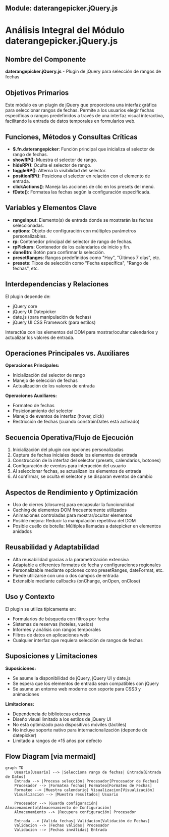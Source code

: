 ## Module: daterangepicker.jQuery.js

# Análisis Integral del Módulo daterangepicker.jQuery.js

## Nombre del Componente
**daterangepicker.jQuery.js** - Plugin de jQuery para selección de rangos de fechas

## Objetivos Primarios
Este módulo es un plugin de jQuery que proporciona una interfaz gráfica para seleccionar rangos de fechas. Permite a los usuarios elegir fechas específicas o rangos predefinidos a través de una interfaz visual interactiva, facilitando la entrada de datos temporales en formularios web.

## Funciones, Métodos y Consultas Críticas
- **$.fn.daterangepicker**: Función principal que inicializa el selector de rango de fechas.
- **showRP()**: Muestra el selector de rango.
- **hideRP()**: Oculta el selector de rango.
- **toggleRP()**: Alterna la visibilidad del selector.
- **positionRP()**: Posiciona el selector en relación con el elemento de entrada.
- **clickActions()**: Maneja las acciones de clic en los presets del menú.
- **fDate()**: Formatea las fechas según la configuración especificada.

## Variables y Elementos Clave
- **rangeInput**: Elemento(s) de entrada donde se mostrarán las fechas seleccionadas.
- **options**: Objeto de configuración con múltiples parámetros personalizables.
- **rp**: Contenedor principal del selector de rango de fechas.
- **rpPickers**: Contenedor de los calendarios de inicio y fin.
- **doneBtn**: Botón para confirmar la selección.
- **presetRanges**: Rangos predefinidos como "Hoy", "Últimos 7 días", etc.
- **presets**: Tipos de selección como "Fecha específica", "Rango de fechas", etc.

## Interdependencias y Relaciones
El plugin depende de:
- jQuery core
- jQuery UI Datepicker
- date.js (para manipulación de fechas)
- jQuery UI CSS Framework (para estilos)

Interactúa con los elementos del DOM para mostrar/ocultar calendarios y actualizar los valores de entrada.

## Operaciones Principales vs. Auxiliares
**Operaciones Principales:**
- Inicialización del selector de rango
- Manejo de selección de fechas
- Actualización de los valores de entrada

**Operaciones Auxiliares:**
- Formateo de fechas
- Posicionamiento del selector
- Manejo de eventos de interfaz (hover, click)
- Restricción de fechas (cuando constrainDates está activado)

## Secuencia Operativa/Flujo de Ejecución
1. Inicialización del plugin con opciones personalizadas
2. Captura de fechas iniciales desde los elementos de entrada
3. Construcción de la interfaz del selector (presets, calendarios, botones)
4. Configuración de eventos para interacción del usuario
5. Al seleccionar fechas, se actualizan los elementos de entrada
6. Al confirmar, se oculta el selector y se disparan eventos de cambio

## Aspectos de Rendimiento y Optimización
- Uso de cierres (closures) para encapsular la funcionalidad
- Caching de elementos DOM frecuentemente utilizados
- Animaciones controladas para mostrar/ocultar elementos
- Posible mejora: Reducir la manipulación repetitiva del DOM
- Posible cuello de botella: Múltiples llamadas a datepicker en elementos anidados

## Reusabilidad y Adaptabilidad
- Alta reusabilidad gracias a la parametrización extensiva
- Adaptable a diferentes formatos de fecha y configuraciones regionales
- Personalizable mediante opciones como presetRanges, dateFormat, etc.
- Puede utilizarse con uno o dos campos de entrada
- Extensible mediante callbacks (onChange, onOpen, onClose)

## Uso y Contexto
El plugin se utiliza típicamente en:
- Formularios de búsqueda con filtros por fecha
- Sistemas de reservas (hoteles, vuelos)
- Informes y análisis con rangos temporales
- Filtros de datos en aplicaciones web
- Cualquier interfaz que requiera selección de rangos de fechas

## Suposiciones y Limitaciones
**Suposiciones:**
- Se asume la disponibilidad de jQuery, jQuery UI y date.js
- Se espera que los elementos de entrada sean compatibles con jQuery
- Se asume un entorno web moderno con soporte para CSS3 y animaciones

**Limitaciones:**
- Dependencia de bibliotecas externas
- Diseño visual limitado a los estilos de jQuery UI
- No está optimizado para dispositivos móviles (táctiles)
- No incluye soporte nativo para internacionalización (depende de datepicker)
- Limitado a rangos de ±15 años por defecto
## Flow Diagram [via mermaid]
```mermaid
graph TD
    Usuario[Usuario] --> |Selecciona rango de fechas| Entrada[Entrada de Datos]
    Entrada --> |Procesa selección| Procesador[Procesador de Fechas]
    Procesador --> |Formatea fechas| Formateo[Formateo de Fechas]
    Formateo --> |Muestra calendario| Visualizacion[Visualización]
    Visualizacion --> |Muestra resultados| Usuario
    
    Procesador --> |Guarda configuración| Almacenamiento[Almacenamiento de Configuración]
    Almacenamiento --> |Recupera configuración| Procesador
    
    Entrada --> |Valida fechas| Validacion[Validación de Fechas]
    Validacion --> |Fechas válidas| Procesador
    Validacion --> |Fechas inválidas| Entrada
```

